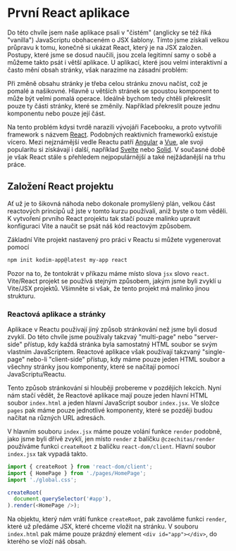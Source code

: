 # První React aplikace

Do této chvíle jsem naše aplikace psali v "čistém" (anglicky se též říká "vanilla") JavaScriptu obohaceném o JSX šablony. Tímto jsme získali velkou průpravu k tomu, konečně si ukázat React, který je na JSX založen. Postupy, které jsme se dosud naučili, jsou zcela legitimní samy o sobě a můžeme takto psát i větší aplikace. U aplikací, které jsou velmi interaktivní a často mění obsah stránky, však narazíme na zásadní problém:

Při změně obsahu stránky je třeba celou stránku znovu načíst, což je pomalé a našikovné. Hlavně u větších stránek se spoustou komponent to může být velmi pomalá operace. Ideálně bychom tedy chtěli překreslit pouze ty části stránky, které se změnily. Například překreslit pouze jednu komponentu nebo pouze její část. 

Na tento problém kdysi tvrdě narazili vývojáři Facebooku, a proto vytvořili framework s názvem [React](https://reactjs.org/). Podobných reaktivních frameworků existuje vícero. Mezi nejznámější vedle Reactu patří [Angular](https://angular.io/) a [Vue](https://vuejs.org/), ale svoji popularitu si získávají i další, například [Svelte](https://svelte.dev/) nebo [Solid](https://www.solidjs.com/). V současné době je však React stále s přehledem nejpopulárnější a také nejžádanější na trhu práce.

## Založení React projektu

Ať už je to šikovná náhoda nebo dokonale promyšlený plán, velkou část reactových principů už jste v tomto kurzu používali, aniž byste o tom věděli. K vytvoření prvního React projektu tak stačí pouze malinko upravit konfiguraci Vite a naučit se psát náš kód reactovým způsobem.

Základní Vite projekt nastavený pro práci v Reactu si můžete vygenerovat pomocí 

```bash
npm init kodim-app@latest my-app react
```

Pozor na to, že tontokrát v příkazu máme místo slova `jsx` slovo `react`. Vite/React projekt se používá stejným způsobem, jakým jsme byli zvyklí u Vite/JSX projektů. Všimněte si však, že tento projekt má malinko jinou strukturu.

### Reactová aplikace a stránky

Aplikace v Reactu použivají jiný způsob stránkování než jsme byli dosud zvyklí. Do této chvíle jsme používaly takzvaý "multi-page" nebo "server-side" přístup, kdy každá stránka byla samostatný HTML soubor se svým vlastním JavaScriptem. Reactové aplikace však používají takzvaný "single-page" nebo-li "client-side" přístup, kdy máme pouze jeden HTML soubor a všechny stránky jsou komponenty, které se načítají pomocí JavaScriptu/Reactu. 

Tento způsob stránkování si hlouběji probereme v pozdějích lekcích. Nyní nám stačí vědět, že Reactové aplikace mají pouze jeden hlavní HTML soubor `index.html` a jeden hlavní JavaScript soubor `index.jsx`. Ve složce `pages` pak máme pouze jednotlivé komponenty, které se později budou načítat na různých URL adresách.

V hlavním souboru `index.jsx` máme pouze volání funkce `render` podobně, jako jsme byli dřívě zvyklí, jen místo `render` z balíčku `@czechitas/render` používáme funkci `createRoot` z balíčku `react-dom/client`. Hlavní soubor `index.jsx` tak vypadá takto.

```js
import { createRoot } from 'react-dom/client';
import { HomePage } from './pages/HomePage';
import './global.css';

createRoot(
  document.querySelector('#app'),
).render(<HomePage />);
```

Na objektu, který nám vrátí funkce `createRoot`, pak zavoláme funkci `render`, které už předáme JSX, které chceme vložit na stránku. V souboru `index.html` pak máme pouze prázdný element `<div id="app"></div>`, do kterého se vloží náš obsah.
